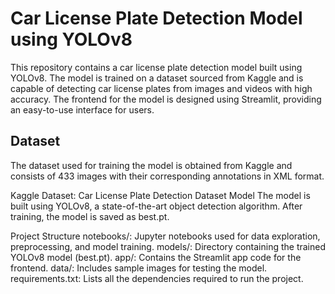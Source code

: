 # Car License Plate Detection Model using YOLOv8
This repository contains a car license plate detection model built using YOLOv8. The model is trained on a dataset sourced from Kaggle and is capable of detecting car license plates from images and videos with high accuracy. The frontend for the model is designed using Streamlit, providing an easy-to-use interface for users.

## Dataset
The dataset used for training the model is obtained from Kaggle and consists of 433 images with their corresponding annotations in XML format.

Kaggle Dataset: Car License Plate Detection Dataset
Model
The model is built using YOLOv8, a state-of-the-art object detection algorithm. After training, the model is saved as best.pt.

Project Structure
notebooks/: Jupyter notebooks used for data exploration, preprocessing, and model training.
models/: Directory containing the trained YOLOv8 model (best.pt).
app/: Contains the Streamlit app code for the frontend.
data/: Includes sample images for testing the model.
requirements.txt: Lists all the dependencies required to run the project.
